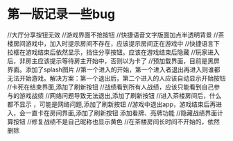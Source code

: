 # 第一版记录一些bug

//大厅分享按钮无效
//游戏界面不抢按钮
//快捷语音文字版面加点半透明背景
//茶楼房间游戏中，加入时提示房间不存在，应该提示房间正在游戏中
//快捷语言下拉框在游戏结束后依然显示，挡住分享按钮。应该在游戏结束后隐藏
//玩家进入后，非房主应该提示等待房主开始中，否则以为卡了
//预加载界面，目前是黑屏界面。添加了splash图片
//第一个进入的开始，第一个进入者退出再进入则谁都无法开始游戏。解决方案：第一个退出后，第二个进入的人应该自动显示开始按钮
//卡死在结束界面,添加了刷新按钮
//战绩看到所有人战绩，应该只能看到自己参与的游戏战绩
//网络问题导致无法退出,添加了刷新按钮
//进入茶楼房间后，什么都不显示 ，可能是网络问题,添加了刷新按钮
//游戏中退出app，游戏结束后再进入，会一直卡在房间界面,添加了刷新按钮
添加看牌、亮牌功能
//隐藏战绩界面计算按钮
//修复战绩不是自己昵称也显示黄色
//在茶楼房间长时间不开始的，依然删除

